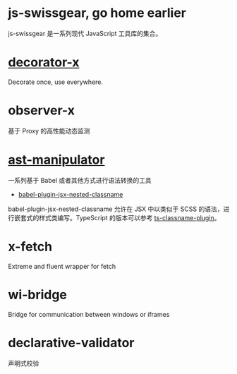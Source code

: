 # js-swissgear, go home earlier

js-swissgear 是一系列现代 JavaScript 工具库的集合。

# [decorator-x](./)

Decorate once, use everywhere. 

# observer-x

基于 Proxy 的高性能动态监测

# [ast-manipulator](./ast-manipulator)

一系列基于 Babel 或者其他方式进行语法转换的工具

* [babel-plugin-jsx-nested-classname](./ast-manipulator/babel-plugin-jsx-nested-classname)

babel-plugin-jsx-nested-classname 允许在 JSX 中以类似于 SCSS 的语法，进行嵌套式的样式类编写。TypeScript 的版本可以参考 [ts-classname-plugin](https://github.com/SZzzzz/ts-classname-plugin)。

# x-fetch

Extreme and fluent wrapper for fetch

# wi-bridge

Bridge for communication between windows or iframes

# declarative-validator

声明式校验 